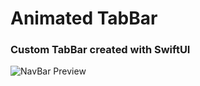# Animated TabBar

### Custom TabBar created with SwiftUI

![NavBar Preview](https://media.giphy.com/media/hlR1ETgDRugwC7LCQL/giphy.gif)

